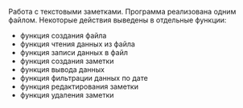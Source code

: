 Работа с текстовыми заметками.
Программа реализована одним файлом.
Некоторые действия выведены в отдельные функции:
* функция создания файла
* функция чтения данных из файла
* функция записи данных в файл
* функция создания заметки
* функция вывода данных
* функция фильтрации данных по дате
* функция редактирования заметки
* функция удаления заметки
